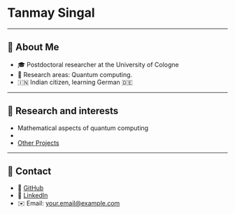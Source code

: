 # Tanmay Singal


---

## 🔹 About Me
- 🎓 Postdoctoral researcher at the University of Cologne  
- 🔬 Research areas: Quantum computing.
- 🇮🇳 Indian citizen, learning German 🇩🇪  

---

## 🔹 Research and interests
- Mathematical aspects of quantum computing
-
- [Other Projects](https://github.com/yourusername?tab=repositories)

---

## 🔹 Contact
- 📂 [GitHub](https://github.com/yourusername)  
- 💼 [LinkedIn](https://www.linkedin.com/in/yourusername)  
- ✉️ Email: your.email@example.com
